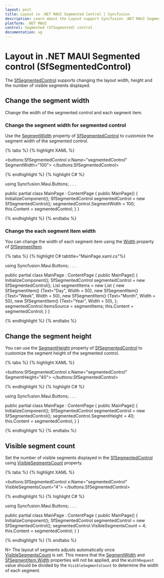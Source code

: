 ```yaml
---
layout: post
title: Layout in .NET MAUI Segmented Control | Syncfusion
description: Learn about the Layout support Syncfusion .NET MAUI Segmented control (SfSegmentedControl).
platform: .NET MAUI
control: Segmented (SfSegmented) control
documentation: ug
---
```

 
# Layout in .NET MAUI Segmented control (SfSegmentedControl)
The [SfSegmentedControl](https://www.syncfusion.com/maui-controls/maui-segmented-control) supports changing the layout width, height and the number of visible segments displayed.

## Change the segment width
Change the width of the segmented control and each segment item.

### Change the segment width for segmented control
Use the [SegmentWidth](https://help.syncfusion.com/cr/maui/Syncfusion.Maui.Buttons.SfSegmentedControl.html#Syncfusion_Maui_Buttons_SfSegmentedControl_SegmentWidth) property of [SfSegmentedControl](https://help.syncfusion.com/cr/maui/Syncfusion.Maui.Buttons.SfSegmentedControl.html) to customize the segment width of the segmented control.

{% tabs %}
{% highlight XAML %}

<ContentPage
    xmlns:buttons="clr-namespace:Syncfusion.Maui.Buttons;assembly=Syncfusion.Maui.Buttons">
    <buttons:SfSegmentedControl x:Name="segmentedControl"
                                SegmentWidth="100">
    </buttons:SfSegmentedControl>
</ContentPage>

{% endhighlight %}
{% highlight C# %}

using Syncfusion.Maui.Buttons;
. . .

public partial class MainPage : ContentPage
{
    public MainPage()
    {
        InitializeComponent();
        SfSegmentedControl segmentedControl = new SfSegmentedControl();
        segmentedControl.SegmentWidth = 100;
        this.Content = segmentedControl;
    }
}

{% endhighlight %}
{% endtabs %}

### Change the each segment item width
You can change the width of each segment item using the [Width](https://help.syncfusion.com/cr/maui/Syncfusion.Maui.Buttons.SfSegmentItem.html#Syncfusion_Maui_Buttons_SfSegmentItem_Width) property of [SfSegmentItem](https://help.syncfusion.com/cr/maui/Syncfusion.Maui.Buttons.SfSegmentItem.html).

{% tabs %}
{% highlight C# tabtitle="MainPage.xaml.cs"%}

using Syncfusion.Maui.Buttons;
. . .

public partial class MainPage : ContentPage
{
    public MainPage()
    {
        InitializeComponent();
        SfSegmentedControl segmentedControl = new SfSegmentedControl();
        List<SfSegmentItem> segmentItems = new List<SfSegmentItem>
            {
                new SfSegmentItem() {Text="Day", Width = 50},
                new SfSegmentItem() {Text="Week", Width = 50},
                new SfSegmentItem() {Text="Month", Width = 50},
                new SfSegmentItem() {Text="Year", Width = 50},
            };
        segmentedControl.ItemsSource = segmentItems;
        this.Content = segmentedControl;
    }
}

{% endhighlight %}
{% endtabs %}

## Change the segment height
You can use the [SegmentHeight](https://help.syncfusion.com/cr/maui/Syncfusion.Maui.Buttons.SfSegmentedControl.html#Syncfusion_Maui_Buttons_SfSegmentedControl_SegmentHeight) property of [SfSegmentedControl](https://help.syncfusion.com/cr/maui/Syncfusion.Maui.Buttons.SfSegmentedControl.html) to customize the segment height of the segmented control.

{% tabs %}
{% highlight XAML %}

<ContentPage
    xmlns:buttons="clr-namespace:Syncfusion.Maui.Buttons;assembly=Syncfusion.Maui.Buttons">
    <buttons:SfSegmentedControl x:Name="segmentedControl"
                                SegmentHeight="40">
    </buttons:SfSegmentedControl>
</ContentPage>

{% endhighlight %}
{% highlight C# %}

using Syncfusion.Maui.Buttons;
. . .

public partial class MainPage : ContentPage
{
    public MainPage()
    {
        InitializeComponent();
        SfSegmentedControl segmentedControl = new SfSegmentedControl();
        segmentedControl.SegmentHeight = 40;
        this.Content = segmentedControl;
    }
}

{% endhighlight %}
{% endtabs %}

## Visible segment count
Set the number of visible segments displayed in the [SfSegmentedControl](https://help.syncfusion.com/cr/maui/Syncfusion.Maui.Buttons.SfSegmentedControl.html) using [VisibleSegmentsCount](https://help.syncfusion.com/cr/maui/Syncfusion.Maui.Buttons.SfSegmentedControl.html#Syncfusion_Maui_Buttons_SfSegmentedControl_VisibleSegmentsCount) property.

{% tabs %}
{% highlight XAML %}

<ContentPage
    xmlns:buttons="clr-namespace:Syncfusion.Maui.Buttons;assembly=Syncfusion.Maui.Buttons">
    <buttons:SfSegmentedControl x:Name="segmentedControl"
                                VisibleSegmentsCount="4">
    </buttons:SfSegmentedControl>
</ContentPage>

{% endhighlight %}
{% highlight C# %}

using Syncfusion.Maui.Buttons;
. . .

public partial class MainPage : ContentPage
{
    public MainPage()
    {
        InitializeComponent();
        SfSegmentedControl segmentedControl = new SfSegmentedControl();
        segmentedControl.VisibleSegmentsCount = 4;
        this.Content = segmentedControl;
    }
}

{% endhighlight %}
{% endtabs %}

N> The layout of segments adjusts automatically once [VisibleSegmentsCount](https://help.syncfusion.com/cr/maui/Syncfusion.Maui.Buttons.SfSegmentedControl.html#Syncfusion_Maui_Buttons_SfSegmentedControl_VisibleSegmentsCount) is set. This means that the [SegmentWidth](https://help.syncfusion.com/cr/maui/Syncfusion.Maui.Buttons.SfSegmentedControl.html#Syncfusion_Maui_Buttons_SfSegmentedControl_SegmentWidth) and [SfSegmentItem.Width](https://help.syncfusion.com/cr/maui/Syncfusion.Maui.Buttons.SfSegmentItem.html#Syncfusion_Maui_Buttons_SfSegmentItem_Width) properties will not be applied, and the `WidthRequest` value should be divided by the `VisibleSegmentsCount` to determine the width of each segment.